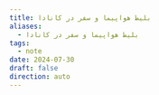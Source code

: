 ```yaml
---
title: بلیط هواپیما و سفر در کانادا
aliases:
  - بلیط هواپیما و سفر در کانادا
tags:
  - note
date: 2024-07-30
draft: false
direction: auto
---
```



